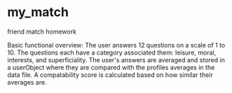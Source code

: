 # my_match
friend match homework

Basic functional overview: The user answers 12 questions on a scale of 1 to 10. The questions each have
a category associated them: leisure, moral, interests, and superficiality. The user's answers are
averaged and stored in a userObject where they are compared with the profiles averages in the data file.
A compatability score is calculated based on how similar their averages are.